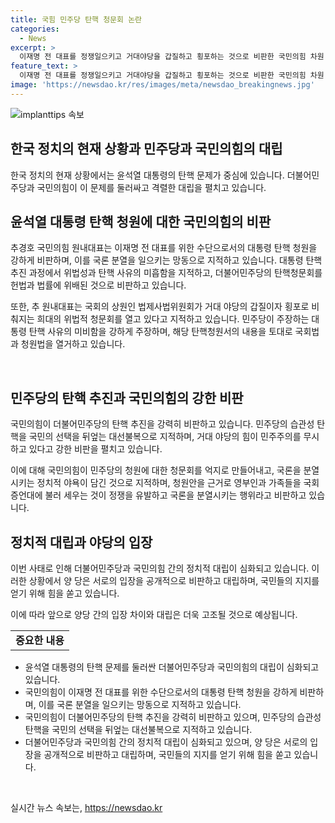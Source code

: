 ```yaml
---
title: 국힘 민주당 탄핵 청문회 논란
categories:
  - News
excerpt: >
  이재명 전 대표를 정쟁일으키고 거대야당을 갑질하고 횡포하는 것으로 비판한 국민의힘 차원. 탄핵청문회를 헌법과 법에 위배되는 것으로 지적하며 미흡한 탄핵 사유에 대한 비판도 제기한 바 있다. 특히 민주당의 탄핵 요구를 근거 없이 정치적 야욕으로 해석하고 국민의 선택을 무시하는 것으로 판단했다. 국회법과 청원법을 열거하며 국가기관 모독을 강조하고, 이번 탄핵청문회에 대해 분명한 입장을 요구하며 더불어민주당을 비판한 것으로 전해졌다.
feature_text: >
  이재명 전 대표를 정쟁일으키고 거대야당을 갑질하고 횡포하는 것으로 비판한 국민의힘 차원. 탄핵청문회를 헌법과 법에 위배되는 것으로 지적하며 미흡한 탄핵 사유에 대한 비판도 제기한 바 있다. 특히 민주당의 탄핵 요구를 근거 없이 정치적 야욕으로 해석하고 국민의 선택을 무시하는 것으로 판단했다. 국회법과 청원법을 열거하며 국가기관 모독을 강조하고, 이번 탄핵청문회에 대해 분명한 입장을 요구하며 더불어민주당을 비판한 것으로 전해졌다.
image: 'https://newsdao.kr/res/images/meta/newsdao_breakingnews.jpg'
---
```


<p><img src="https://newsdao.kr/res/images/meta/newsdao_breakingnews.jpg" alt="implanttips 속보" /></p>

<h2>한국 정치의 현재 상황과 민주당과 국민의힘의 대립</h2>

<p data-ke-size="size16">한국 정치의 현재 상황에서는 윤석열 대통령의 탄핵 문제가 중심에 있습니다. 더불어민주당과 국민의힘이 이 문제를 둘러싸고 격렬한 대립을 펼치고 있습니다.</p>

<h2 data-ke-size="size26">윤석열 대통령 탄핵 청원에 대한 국민의힘의 비판</h2>

<p data-ke-size="size16">추경호 국민의힘 원내대표는 이재명 전 대표를 위한 수단으로서의 대통령 탄핵 청원을 강하게 비판하며, 이를 국론 분열을 일으키는 망동으로 지적하고 있습니다. 대통령 탄핵 추진 과정에서 위법성과 탄핵 사유의 미흡함을 지적하고, 더불어민주당의 탄핵청문회를 헌법과 법률에 위배된 것으로 비판하고 있습니다. </p>

<p data-ke-size="size16">또한, 추 원내대표는 국회의 상원인 법제사법위원회가 거대 야당의 갑질이자 횡포로 비춰지는 희대의 위법적 청문회를 열고 있다고 지적하고 있습니다. 민주당이 주장하는 대통령 탄핵 사유의 미비함을 강하게 주장하며, 해당 탄핵청원서의 내용을 토대로 국회법과 청원법을 열거하고 있습니다.</p>

<p data-ke-size="size16">&nbsp;</p>

<h2 data-ke-size="size26">민주당의 탄핵 추진과 국민의힘의 강한 비판</h2>

<p data-ke-size="size16">국민의힘이 더불어민주당의 탄핵 추진을 강력히 비판하고 있습니다. 민주당의 습관성 탄핵을 국민의 선택을 뒤엎는 대선불복으로 지적하며, 거대 야당의 힘이 민주주의를 무시하고 있다고 강한 비판을 펼치고 있습니다. </p>

<p data-ke-size="size16">이에 대해 국민의힘이 민주당의 청원에 대한 청문회를 억지로 만들어내고, 국론을 분열시키는 정치적 야욕이 담긴 것으로 지적하며, 청원안을 근거로 영부인과 가족들을 국회 증언대에 불러 세우는 것이 정쟁을 유발하고 국론을 분열시키는 행위라고 비판하고 있습니다.</p>

<h2 data-ke-size="size26">정치적 대립과 야당의 입장</h2>

<p data-ke-size="size16">이번 사태로 인해 더불어민주당과 국민의힘 간의 정치적 대립이 심화되고 있습니다. 이러한 상황에서 양 당은 서로의 입장을 공개적으로 비판하고 대립하며, 국민들의 지지를 얻기 위해 힘을 쏟고 있습니다.</p>

<p data-ke-size="size16">이에 따라 앞으로 양당 간의 입장 차이와 대립은 더욱 고조될 것으로 예상됩니다.</p>

<table>
    <tbody>
        <tr>
            <td style="text-align: center; height: 17px;"><b>중요한 내용</b></td>
        </tr>
    </tbody>
</table>

<ul>
    <li>윤석열 대통령의 탄핵 문제를 둘러싼 더불어민주당과 국민의힘의 대립이 심화되고 있습니다.</li>
    <li>국민의힘이 이재명 전 대표를 위한 수단으로서의 대통령 탄핵 청원을 강하게 비판하며, 이를 국론 분열을 일으키는 망동으로 지적하고 있습니다. </li>
    <li>국민의힘이 더불어민주당의 탄핵 추진을 강력히 비판하고 있으며, 민주당의 습관성 탄핵을 국민의 선택을 뒤엎는 대선불복으로 지적하고 있습니다.</li>
    <li>더불어민주당과 국민의힘 간의 정치적 대립이 심화되고 있으며, 양 당은 서로의 입장을 공개적으로 비판하고 대립하며, 국민들의 지지를 얻기 위해 힘을 쏟고 있습니다.</li>
</ul>

<p data-ke-size="size16">&nbsp;</p>
실시간 뉴스 속보는, <a href="https://newsdao.kr" rel="dofollow">https://newsdao.kr</a>


